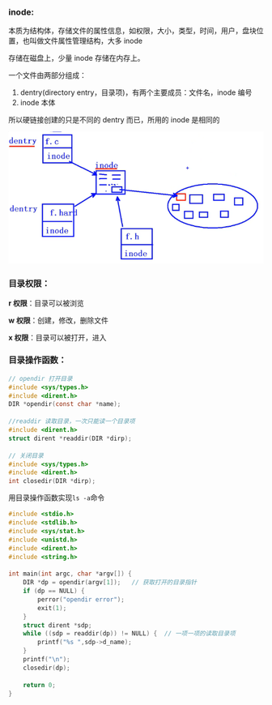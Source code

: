 ### inode:

本质为结构体，存储文件的属性信息，如权限，大小，类型，时间，用户，盘块位置，也叫做文件属性管理结构，大多 inode

存储在磁盘上，少量 inode 存储在内存上。

一个文件由两部分组成：

1. dentry(directory entry，目录项)，有两个主要成员：文件名，inode 编号
2. inode 本体

所以硬链接创建的只是不同的 dentry 而已，所用的 inode 是相同的

![](https://github.com/hacker-dvd/notes/raw/master/img/image-20221010101338001.png)

### 目录权限：

**r 权限**：目录可以被浏览

**w 权限**：创建，修改，删除文件

**x 权限**：目录可以被打开，进入

### 目录操作函数：

```c
// opendir 打开目录
#include <sys/types.h>
#include <dirent.h>
DIR *opendir(const char *name);

//readdir 读取目录，一次只能读一个目录项
#include <dirent.h>
struct dirent *readdir(DIR *dirp);

// 关闭目录
#include <sys/types.h>
#include <dirent.h>
int closedir(DIR *dirp);
```



用目录操作函数实现`ls -a`命令

```c
#include <stdio.h>
#include <stdlib.h>
#include <sys/stat.h>
#include <unistd.h>
#include <dirent.h>
#include <string.h>

int main(int argc, char *argv[]) {
	DIR *dp = opendir(argv[1]);   // 获取打开的目录指针
	if (dp == NULL) {
		perror("opendir error");
		exit(1);
	}
	struct dirent *sdp;
	while ((sdp = readdir(dp)) != NULL) {  // 一项一项的读取目录项
		printf("%s ",sdp->d_name);
	}
	printf("\n");
	closedir(dp);
    
	return 0;
}
```

